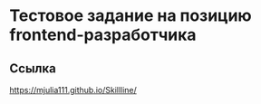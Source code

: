 # Тестовое задание на позицию frontend-разработчика

## Ссылка 

https://mjulia111.github.io/Skillline/
